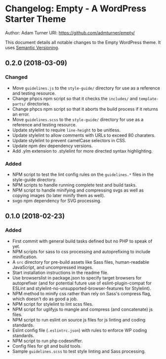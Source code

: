 # Changelog: Empty - A WordPress Starter Theme

Author: Adam Turner
URI: https://github.com/admturner/empty/

This document details all notable changes to the Empty WordPress theme. It uses [Semantic Versioning](http://semver.org/).

<!--
## Major.MinorAddorDeprec.Bugfix (YYYY-MM-DD)

### Todo (for upcoming changes)
### Security (in case of fixed vulnerabilities)
### Fixed (for any bug fixes)
### Changed (for changes in existing functionality)
### Added (for new features)
### Deprecated (for once-stable features removed in upcoming releases)
### Removed (for deprecated features removed in this release)
-->

## 0.2.0 (2018-03-09)

### Changed

- Move `guidelines.js` to the `style-guide/` directory for use as a reference and testing resource.
- Change phpcs npm script so that it checks the `includes/` and `template-parts/` directories.
- Change phpcs npm script so that it aborts the build process if it returns an error.
- Move `guidelines.scss` to the `style-guide/` directory for use as a reference and testing resource.
- Update stylelint to require `line-height` to be unitless.
- Update stylelint to allow comments with URLs to exceed 80 charaters.
- Update stylelint to prevent camelCase selectors in CSS.
- Update npm dev dependency versions.
- Add .ylm extension to .stylelint for more directed syntax highlighting.

### Added

- NPM script to test the lint config rules on the `guidelines.*` files in the style-guide directory.
- NPM scripts to handle running complete test and build tasks.
- NPM script to handle minifying and compressing svgs as well as copying images (to later minify them as well).
- svgo npm dependency for SVG processing.

## 0.1.0 (2018-02-23)

### Added

- First commit with general build tasks defined but no PHP to speak of yet.
- NPM scripts for sass to css processing and autoprefixing to include minification.
- A `src` directory for pre-build assets like Sass files, human-readable JavaScript, and uncompressed images.
- Start installation instructions in the readme file.
- Use browserslist in package.json to specify target browsers for autoprefixer (and for potential future use of eslint-plugin-compat for ESLint and stylelint-no-unsupported-browser-features for Stylelint).
- NPM method to minify css rather than rely on Sass's compress flag, which doesn't do as good a job.
- NPM script for stylelint to lint scss files.
- NPM script for uglifyjs to mangle and compress (and concatenate) js files.
- NPM script to run eslint on source js files for js linting and coding standards.
- Eslint config file (`.eslintrc.json`) with rules to enforce WP coding standards.
- NPM script to run php codesniffer.
- Config files for git and build tools.
- Sample `guidelines.scss` to test style linting and Sass processing.
